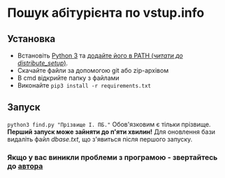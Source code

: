 # Пошук абітурієнта по vstup.info
## Установка
* Встановіть [Python 3](https://www.python.org/downloads/release/python-362/) та [додайте його в PATH (*читати до distribute_setup*)](https://bunyk.wordpress.com/2013/06/10/python-under-windows-7/).
* Скачайте файли за допомогою git або zip-архівом
* В cmd відкрийте папку з файлами
* Виконайте `pip3 install -r requirements.txt` 
## Запуск
`python3 find.py "Прізвище І. ПБ."`
Обов'язковим є тільки прізвище.
**Перший запуск може зайняти до п'яти хвилин!**
Для оновлення бази видаліть файл *dbase.txt*, що з'явиться після першого запуску.
### Якщо у вас виникли проблеми з програмою - звертайтесь до [автора](https://t.me/liquidcore7 "Telegram")
